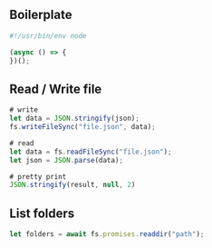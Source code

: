 ## Boilerplate
```js
#!/usr/bin/env node

(async () => {
})();
```

## Read / Write file
```js
# write
let data = JSON.stringify(json);
fs.writeFileSync("file.json", data);

# read
let data = fs.readFileSync("file.json");
let json = JSON.parse(data);

# pretty print
JSON.stringify(result, null, 2)
```

## List folders
```js
let folders = await fs.promises.readdir("path");
```
